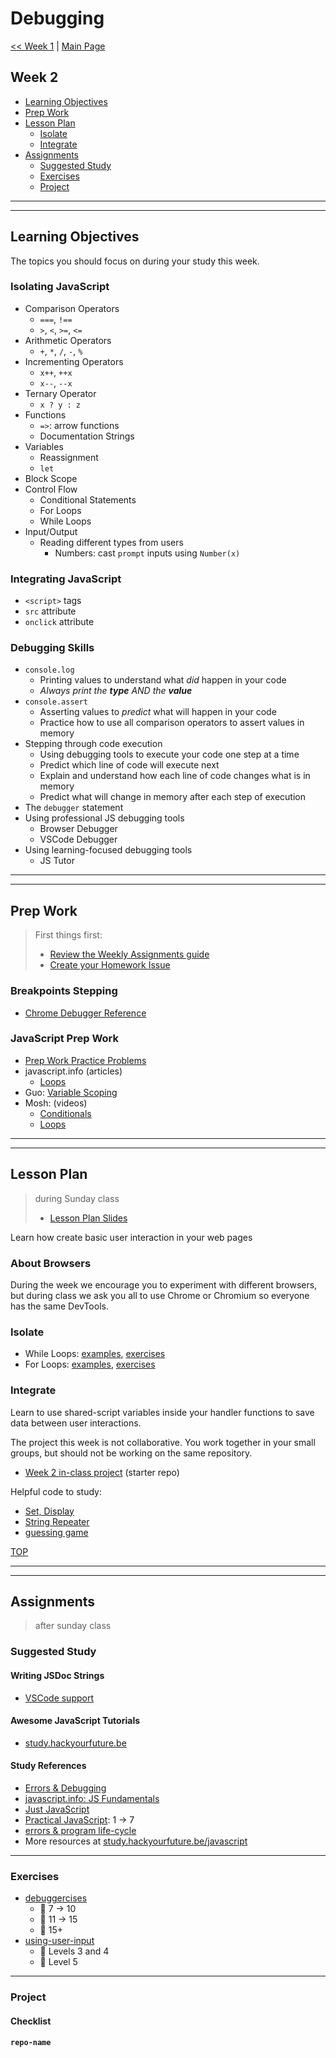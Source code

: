 # Debugging

[<< Week 1](../week-1/README.md) | [Main Page](../README.md)

## Week 2

- [Learning Objectives](#learning-objectives)
- [Prep Work](#prep-work)
- [Lesson Plan](#lesson-plan)
  - [Isolate](#isolate)
  - [Integrate](#integrate)
- [Assignments](#assignments)
  - [Suggested Study](#suggested-study)
  - [Exercises](#exercises)
  - [Project](#project)

---
---

## Learning Objectives

The topics you should focus on during your study this week.

### Isolating JavaScript

- Comparison Operators
  - `===`, `!==`
  - `>`, `<`, `>=`, `<=`
- Arithmetic Operators
  - `+`, `*`, `/`, `-`, `%`
- Incrementing Operators
  - `x++`, `++x`
  - `x--`, `--x`
- Ternary Operator
  - `x ? y : z`
- Functions
  - `=>`: arrow functions
  - Documentation Strings
- Variables
  - Reassignment
  - `let`
- Block Scope
- Control Flow
  - Conditional Statements
  - For Loops
  - While Loops
- Input/Output
  - Reading different types from users
    - Numbers: cast `prompt` inputs using `Number(x)`

### Integrating JavaScript

- `<script>` tags
- `src` attribute
- `onclick` attribute

### Debugging Skills

- `console.log`
  - Printing values to understand what _did_ happen in your code
  - _Always print the **type** AND the **value**_
- `console.assert`
  - Asserting values to _predict_ what will happen in your code
  - Practice how to use all comparison operators to assert values in memory
- Stepping through code execution
  - Using debugging tools to execute your code one step at a time
  - Predict which line of code will execute next
  - Explain and understand how each line of code changes what is in memory
  - Predict what will change in memory after each step of execution
- The `debugger` statement
- Using professional JS debugging tools
  - Browser Debugger
  - VSCode Debugger
- Using learning-focused debugging tools
  - JS Tutor

---
---

## Prep Work

> First things first:
> - [Review the Weekly Assignments guide](https://home.hackyourfuture.be/students/weekly-assignments)
> - [Create your Homework Issue](https://home.hackyourfuture.be/students/homework-submission#homework-issues)

### Breakpoints Stepping

- [Chrome Debugger Reference](https://developers.google.com/web/tools/chrome-devtools/javascript/reference)

### JavaScript Prep Work

- [Prep Work Practice Problems](https://hackyourfuture.be/debugging/week-2/prep)
- javascript.info (articles)
  - [Loops](https://javascript.info/while-for)
- Guo: [Variable Scoping](https://www.youtube.com/watch?v=9O-PCTfT6Rs&list=PLzV58Zm8FuBJFfQN5il3ujx6FDAY8Ds3u&index=3)
- Mosh: (videos)
  - [Conditionals](https://www.youtube.com/watch?v=IsG4Xd6LlsM&list=PLTjRvDozrdlxEIuOBZkMAK5uiqp8rHUax&index=6)
  - [Loops](https://www.youtube.com/watch?v=s9wW2PpJsmQ&list=PLTjRvDozrdlxEIuOBZkMAK5uiqp8rHUax&index=7)

---
---

## Lesson Plan

> during Sunday class
> - [Lesson Plan Slides](https://hackyourfuture.be/debugging/week-2)

Learn how create basic user interaction in your web pages

### About Browsers

During the week we encourage you to experiment with different browsers, but during class we ask you all to use Chrome or Chromium so everyone has the same DevTools.

### Isolate

- While Loops: [examples](../isolate/loops-while/examples), [exercises](../isolate/loops-while/exercises)
- For Loops: [examples](../isolate/loops-for/examples), [exercises](../isolate/loops-for/exercises)

### Integrate

Learn to use shared-script variables inside your handler functions to save data between user interactions.

The project this week is not collaborative.  You work together in your small groups, but should not be working on the same repository.

- [Week 2 in-class project](https://github.com/HackYourFutureBelgium/debugging-integrate-week-2) (starter repo)

Helpful code to study:

- [Set, Display](../integrate/using-shared-script-variables/set-display.html)
- [String Repeater](../integrate/using-shared-script-variables/string-repeater.html)
- [guessing game](../integrate/using-shared-script-variables/guessing-game.html)

[TOP](#debugging)

---
---

## Assignments

> after sunday class

### Suggested Study

#### Writing JSDoc Strings

- [VSCode support](https://code.visualstudio.com/Docs/languages/javascript#_jsdoc-support)

#### Awesome JavaScript Tutorials

- [study.hackyourfuture.be](https://study.hackyourfuture.be/javascript#awesome-tutorials)

#### Study References

- [Errors & Debugging](https://education.launchcode.org/intro-to-professional-web-dev/chapters/errors-and-debugging/index.html)
- [javascript.info: JS Fundamentals](https://javascript.info/first-steps)
- [Just JavaScript](https://github.com/HackYourFutureBelgium/just-javascript)
- [Practical JavaScript](https://shawnr.gitbooks.io/practical-introduction-to-javascript/): 1 -> 7
- [errors & program life-cycle](https://github.com/janke-learning/errors-and-life-cycle)
- More resources at [study.hackyourfuture.be/javascript](https://study.hackyourfuture.be/javascript)

---

### Exercises

- [debuggercises](https://github.com/hackyourfuturebelgium/debuggercises)
  - :egg: 7 -> 10
  - :hatching_chick: 11 -> 15
  - :hatched_chick: 15+
- [using-user-input](https://github.com/HackYourFutureBelgium/using-user-input)
  - :egg: Levels 3 and 4
  - :hatching_chick: Level 5

---

### Project

#### Checklist

#### `repo-name`

